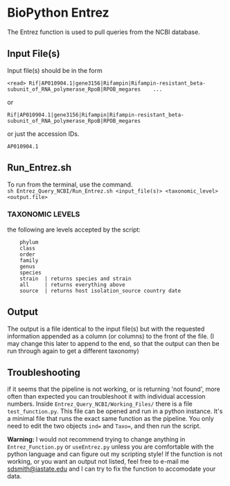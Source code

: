 # BioPython Entrez #

The Entrez function is used to pull queries from the NCBI database.


## Input File(s)
Input file(s) should be in the form  

`<read>	Rif|AP010904.1|gene3156|Rifampin|Rifampin-resistant_beta-subunit_of_RNA_polymerase_RpoB|RPOB_megares	...
`

or 

`
Rif|AP010904.1|gene3156|Rifampin|Rifampin-resistant_beta-subunit_of_RNA_polymerase_RpoB|RPOB_megares
`

or just the accession IDs. 

`
AP010904.1
`

## Run_Entrez.sh

To run from the terminal, use the command.  
`
	sh Entrez_Query_NCBI/Run_Entrez.sh <input_file(s)> <taxonomic_level> <output.file>
`

### TAXONOMIC LEVELS
the following are levels accepted by the script:

		phylum
		class
		order
		family
		genus
		species
		strain	| returns species and strain
		all 	| returns everything above
		source	| returns host isolation_source country date

## Output

The output is a file identical to the input file(s) but with the requested information appended as a column (or columns) to the front of the file. (I may change this later to append to the end, so that the output can then be run through again to get a different taxonomy)


## Troubleshooting

if it seems that the pipeline is not working, or is returning 'not found', more often than expected you can troubleshoot it with individual accession numbers. Inside `Entrez_Query_NCBI/Working_Files/` there is a file `test_function.py`. This file can be opened and run in a python instance. It's a minimal file that runs the exact same function as the pipeline. You only need to edit the two objects `ind=` and `Taxo=`, and then run the script.

**Warning:** I would not recommend trying to change anything in `Entrez_Function.py` or `useEntrez.py` unless you are comfortable with the python language and can figure out my scripting style! If the function is not working, or you want an output not listed, feel free to e-mail me <sdsmith@iastate.edu> and I can try to fix the function to accomodate your data.







